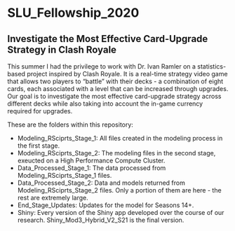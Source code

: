 # SLU_Fellowship_2020
## Investigate the Most Effective Card-Upgrade Strategy in Clash Royale

This summer I had the privilege to work with Dr. Ivan Ramler on a statistics-based project inspired by Clash Royale. It is a real-time strategy video game that allows two players to “battle” with their decks - a combination of eight cards, each associated with a level that can be increased through upgrades. Our goal is to investigate the most effective card-upgrade strategy across different decks while also taking into account the in-game currency required for upgrades.

These are the folders within this repository:

* Modeling_RSciprts_Stage_1: All files created in the modeling process in the first stage.
* Modeling_RSciprts_Stage_2: The modeling files in the second stage, exeucted on a High Performance Compute Cluster.
* Data_Processed_Stage_1: The data processed from Modeling_RSciprts_Stage_1 files.
* Data_Processed_Stage_2: Data and models returned from Modeling_RSciprts_Stage_2 files. Only a portion of them are here - the rest are extremely large.
* End_Stage_Updates: Updates for the model for Seasons 14+.
* Shiny: Every version of the Shiny app developed over the course of our research. Shiny_Mod3_Hybrid_V2_S21 is the final version.
